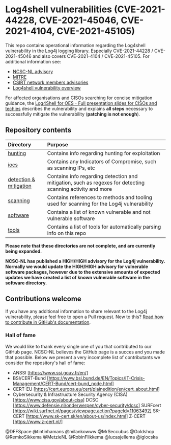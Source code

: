 # Log4shell vulnerabilities (CVE-2021-44228, CVE-2021-45046, CVE-2021-4104, CVE-2021-45105)

This repo contains operational information regarding the Log4shell vulnerability in the Log4j logging library. 
Especially CVE-2021-44228 / CVE-2021-45046 and also covers CVE-2021-4104 / CVE-2021-45105. For additional information see:

* [NCSC-NL advisory](https://www.ncsc.nl/actueel/advisory?id=NCSC-2021-1052)
* [MITRE](https://cve.mitre.org/cgi-bin/cvename.cgi?name=CVE-2021-44228)
* [CSIRT network members advisories](https://github.com/enisaeu/CNW/tree/main/log4shell)
* [Log4shell vulnerability overview](https://github.com/NCSC-NL/log4shell/blob/main/log4shell_en.png)

For affected organisations and CISOs searching for concise mitigation guidance, the [Log4Shell for OES - Full presentation slides for CISOs and techies](https://github.com/NCSC-NL/log4shell/blob/main/detection_mitigation/Log4Shell%20for%20OES.pdf) describes the vulnerability and explains **all steps** necessary to successfully mitigate the vulnerability (**patching is not enough**).

## Repository contents

| Directory                          | Purpose |
|:-----------------------------------|:--------|
| [hunting](hunting/README.md)       | Contains info regarding hunting for exploitation |
| [iocs](iocs/README.md)             | Contains any Indicators of Compromise, such as scanning IPs, etc |
| [detection & mitigation](detection_mitigation/README.md)   | Contains info regarding detection and mitigation, such as regexes for detecting scanning activity and more |
| [scanning](scanning/README.md)     | Contains references to methods and tooling used for scanning for the Log4j vulnerability |
| [software](software/README.md)     | Contains a list of known vulnerable and not vulnerable software |
| [tools](tools/README.md)           | Contains a list of tools for automatically parsing info on this repo |

**Please note that these directories are not complete, and are currently being expanded.**

**NCSC-NL has published a HIGH/HIGH advisory for the Log4j vulnerability. Normally we would update the HIGH/HIGH advisory for vulnerable software packages, however due to the extensive amounts of expected updates we have created a list of known vulnerable software in the software directory.**

## Contributions welcome

If you have any additional information to share relevant to the Log4j vulnerability, please feel free to open a Pull request. New to this? [Read how to contribute in GitHub's documentation](https://docs.github.com/en/repositories/working-with-files/managing-files/editing-files#editing-files-in-another-users-repository).

### Hall of fame

We would like to thank every single one of you that contributed to our GitHub page.
NCSC-NL believes the GitHub page is a succes and you made that possible.
Below we present a very incomplete list of contributants we consider the repository's hall of fame:

* ANSSI [https://www.ssi.gouv.fr/en/]
* BSI/CERT-Bund [https://www.bsi.bund.de/EN/Topics/IT-Crisis-Management/CERT-Bund/cert-bund_node.html]
* CERT-EU [https://cert.europa.eu/cert/plainedition/en/cert_about.html]
* Cybersecurity & Infrastructure Security Agency (CISA) [https://www.cisa.gov/about-cisa]
DCSC [https://www.defensie.nl/onderwerpen/cyber-security/dcsc]
SURFcert [https://wiki.surfnet.nl/pages/viewpage.action?pageId=11063492]
SK-CERT [https://www.sk-cert.sk/en/about-us/index.html]
Z-CERT [https://www.z-cert.nl/]

@DFFSpace
@tintinhamans
@milankowww
@MrSeccubus
@Goldshop
@RemkoSikkema
@MetzieNL
@RobinFlikkema
@lucasjellema
@iglocska
